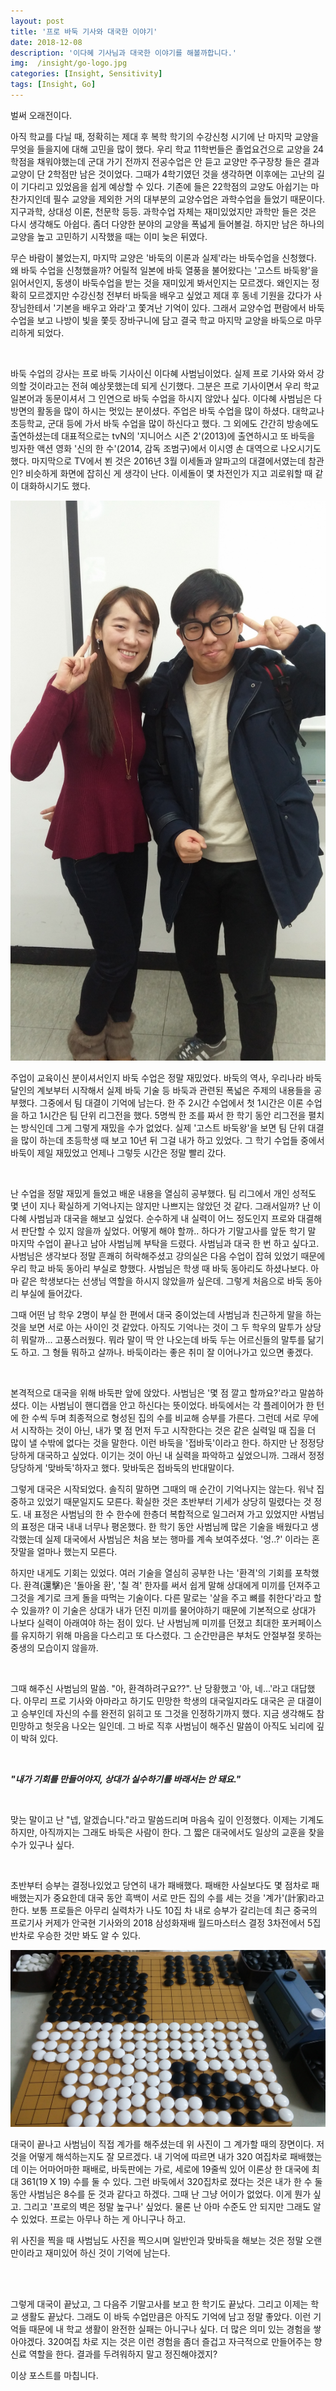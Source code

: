 ```yaml
---
layout: post
title: '프로 바둑 기사와 대국한 이야기'
date: 2018-12-08
description: '이다혜 기사님과 대국한 이야기를 해볼까합니다.'
img:  /insight/go-logo.jpg
categories: [Insight, Sensitivity]
tags: [Insight, Go]
---
```


벌써 오래전이다.

아직 학교를 다닐 때, 정확히는 제대 후 복학 학기의 수강신청 시기에 난 마지막 교양을 무엇을 들을지에 대해 고민을 많이 했다. 우리 학교 11학번들은 졸업요건으로 교양을 24학점을 채워야했는데 군대 가기 전까지 전공수업은 안 듣고 교양만 주구장창 들은 결과 교양이 단 2학점만 남은 것이었다. 그때가 4학기였던 것을 생각하면 이후에는 고난의 길이 기다리고 있었음을 쉽게 예상할 수 있다. 기존에 들은 22학점의 교양도 아쉽기는 마찬가지인데 필수 교양을 제외한 거의 대부분의 교양수업은 과학수업을 들었기 때문이다. 지구과학, 상대성 이론, 천문학 등등. 과학수업 자체는 재미있었지만 과학만 들은 것은 다시 생각해도 아쉽다. 좀더 다양한 분야의 교양을 폭넓게 들어볼걸. 하지만 남은 하나의 교양을 높고 고민하기 시작했을 때는 이미 늦은 뒤였다.  

무슨 바람이 불었는지, 마지막 교양은 '바둑의 이론과 실제'라는 바둑수업을 신청했다. 왜 바둑 수업을 신청했을까? 어릴적 일본에 바둑 열풍을 불어왔다는 '고스트 바둑왕'을 읽어서인지, 동생이 바둑수업을 받는 것을 재미있게 봐서인지는 모르겠다. 왜인지는 정확히 모르겠지만 수강신청 전부터 바둑을 배우고 싶었고 제대 후 동네 기원을 갔다가 사장님한테서 '기본을 배우고 와라'고 쫓겨난 기억이 있다. 그래서 교양수업 편람에서 바둑수업을 보고 나방이 빛을 쫓듯 장바구니에 담고 결국 학교 마지막 교양을 바둑으로 마무리하게 되었다.

<br>

바둑 수업의 강사는 프로 바둑 기사이신 이다혜 사범님이었다. 실제 프로 기사와 와서 강의할 것이라고는 전혀 예상못했는데 되게 신기했다. 그분은 프로 기사이면서 우리 학교 일본어과 동문이셔서 그 인연으로 바둑 수업을 하시지 않았나 싶다. 이다혜 사범님은 다방면의 활동을 많이 하시는 멋있는 분이셨다. 주업은 바둑 수업을 많이 하셨다. 대학교나 초등학교, 군대 등에 가서 바둑 수업을 많이 하신다고 했다. 그 외에도 간간히 방송에도 출연하셨는데 대표적으로는 tvN의 '지니어스 시즌 2'(2013)에 출연하시고 또 바둑을 빙자한 액션 영화 '신의 한 수'(2014, 감독 조범구)에서 이시영 손 대역으로 나오시기도 했다. 마지막으로 TV에서 뵌 것은 2016년 3월 이세돌과 알파고의 대결에서였는데 참관인? 비슷하게 화면에 잡히신 게 생각이 난다. 이세돌이 몇 차전인가 지고 괴로워할 때 같이 대화하시기도 했다.  

![Photo with Professor Ms.Lee](/assets/img/insight/go-with-teacher.jpg)

주업이 교육이신 분이셔서인지 바둑 수업은 정말 재밌었다. 바둑의 역사, 우리나라 바둑 달인의 계보부터 시작해서 실제 바둑 기술 등 바둑과 관련된 폭넓은 주제의 내용들을 공부했다. 그중에서 팀 대결이 기억에 남는다. 한 주 2시간 수업에서 첫 1시간은 이론 수업을 하고 1시간은 팀 단위 리그전을 했다. 5명씩 한 조를 짜서 한 학기 동안 리그전을 펼치는 방식인데 그게 그렇게 재밌을 수가 없었다. 실제 '고스트 바둑왕'을 보면 팀 단위 대결을 많이 하는데 초등학생 때 보고 10년 뒤 그걸 내가 하고 있었다. 그 학기 수업들 중에서 바둑이 제일 재밌었고 언제나 그렇듯 시간은 정말 빨리 갔다.

<br>

난 수업을 정말 재밌게 들었고 배운 내용을 열심히 공부했다. 팀 리그에서 개인 성적도 몇 년이 지나 확실하게 기억나지는 않지만 나쁘지는 않았던 것 같다. 그래서일까? 난 이다혜 사범님과 대국을 해보고 싶었다. 순수하게 내 실력이 어느 정도인지 프로와 대결해서 판단할 수 있지 않을까 싶었다. 어떻게 해야 할까.. 하다가 기말고사를 앞둔 학기 말 마지막 수업이 끝나고 남아 사범님께 부탁을 드렸다. 사범님과 대국 한 번 하고 싶다고. 사범님은 생각보다 정말 흔쾌히 허락해주셨고 강의실은 다음 수업이 잡혀 있었기 때문에 우리 학교 바둑 동아리 부실로 향했다. 사범님은 학생 때 바둑 동아리도 하셨나보다. 아마 같은 학생보다는 선생님 역할을 하시지 않았을까 싶은데. 그렇게 처음으로 바둑 동아리 부실에 들어갔다.

그때 어떤 남 학우 2명이 부실 한 편에서 대국 중이었는데 사범님과 친근하게 말을 하는 것을 보면 서로 아는 사이인 것 같았다. 아직도 기억나는 것이 그 두 학우의 말투가 상당히 뭐랄까... 고풍스러웠다. 뭐라 말이 딱 안 나오는데 바둑 두는 어르신들의 말투를 닮기도 하고. 그 형들 뭐하고 살까나. 바둑이라는 좋은 취미 잘 이어나가고 있으면 좋겠다.

<br>

본격적으로 대국을 위해 바둑판 앞에 앉았다. 사범님은 '몇 점 깔고 할까요?'라고 말씀하셨다. 이는 사범님이 핸디캡을 안고 하신다는 뜻이었다. 바둑에서는 각 플레이어가 한 턴에 한 수씩 두며 최종적으로 형성된 집의 수를 비교해 승부를 가른다. 그런데 서로 무에서 시작하는 것이 아닌, 내가 몇 점 먼저 두고 시작한다는 것은 같은 실력일 때 집을 더 많이 낼 수밖에 없다는 것을 말한다. 이런 바둑을 '접바둑'이라고 한다. 하지만 난 정정당당하게 대국하고 싶었다. 이기는 것이 아닌 내 실력을 파악하고 싶었으니까. 그래서 정정당당하게 '맞바둑'하자고 했다. 맞바둑은 접바둑의 반대말이다.  

그렇게 대국은 시작되었다. 솔직히 말하면 그때의 매 순간이 기억나지는 않는다. 워낙 집중하고 있었기 때문일지도 모른다. 확실한 것은 초반부터 기세가 상당히 밀렸다는 것 정도. 내 표정은 사범님의 한 수 한수에 한층더 복합적으로 일그러져 가고 있었지만 사범님의 표정은 대국 내내 너무나 평온했다. 한 학기 동안 사범님께 많은 기술을 배웠다고 생각했는데 실제 대국에서 사범님은 처음 보는 행마를 계속 보여주셨다. '엉..?' 이라는 혼잣말을 얼마나 했는지 모른다. 

하지만 내게도 기회는 있었다. 여러 기술을 열심히 공부한 나는 '환격'의 기회를 포착했다. 환격(還擊)은 '돌아올 환', '칠 격' 한자를 써서 쉽게 말해 상대에게 미끼를 던져주고 그것을 계기로 크게 돌을 따먹는 기술이다. 다른 말로는 '살을 주고 뼈를 취한다'라고 할 수 있을까? 이 기술은 상대가 내가 던진 미끼를 물어야하기 때문에 기본적으로 상대가 나보다 실력이 아래여야 하는 점이 있다. 난 사범님께 미끼를 던졌고 최대한 포커페이스를 유지하기 위해 마음을 다스리고 또 다스렸다. 그 순간만큼은 부처도 안절부절 못하는 중생의 모습이지 않을까.  

<br>

그때 해주신 사범님의 말씀. "아, 환격하려구요??". 난 당황했고 '아, 네...'라고 대답했다. 아무리 프로 기사와 아마라고 하기도 민망한 학생의 대국일지라도 대국은 곧 대결이고 승부인데 자신의 수를 완전히 읽히고 또 그것을 인정하기까지 했다. 지금 생각해도 참 민망하고 헛웃음 나오는 일인데. 그 바로 직후 사범님이 해주신 말씀이 아직도 뇌리에 깊이 박혀 있다.

<br>

**_"내가 기회를 만들어야지, 상대가 실수하기를 바래서는 안 돼요."_**


<br>

맞는 말이고 난 "넵, 알겠습니다."라고 말씀드리며 마음속 깊이 인정했다. 이제는 기계도 하지만, 아직까지는 그래도 바둑은 사람이 한다. 그 짧은 대국에서도 일상의 교훈을 찾을 수가 있구나 싶다.

<br>

초반부터 승부는 결정나있었고 당연히 내가 패배했다. 패배한 사실보다도 몇 점차로 패배했는지가 중요한데 대국 동안 흑백이 서로 만든 집의 수를 세는 것을 '계가'(計家)라고 한다. 보통 프로들은 아무리 실력차가 나도 10집 차 내로 승부가 갈리는데 최근 중국의 프로기사 커제가 안국현 기사와의 2018 삼성화재배 월드마스터스 결정 3차전에서 5집반차로 우승한 것만 봐도 알 수 있다. 

![계가후](/assets/img/insight/go-logo.jpg)

대국이 끝나고 사범님이 직접 계가를 해주셨는데 위 사진이 그 계가할 때의 장면이다. 저것을 어떻게 해석하는지도 잘 모르겠다. 내 기억에 따르면 내가 320 여집차로 패배했는데 이는 어마어마한 패배로, 바둑판에는 가로, 세로에 19줄씩 있어 이론상 한 대국에 최대 361(19 X 19) 수를 둘 수 있다. 그런 바둑에서 320집차로 졌다는 것은 내가 한 수 둘 동안 사범님은 8수를 둔 것과 같다고 하겠다.  그때 난 그냥 어이가 없었다. 이게 뭔가 싶고. 그리고 '프로의 벽은 정말 높구나' 싶었다. 물론 난 아마 수준도 안 되지만 그래도 알 수 있었다. 프로는 아무나 하는 게 아니구나 하고.

위 사진을 찍을 때 사범님도 사진을 찍으시며 일반인과 맞바둑을 해보는 것은 정말 오랜만이라고 재미있어 하신 것이 기억에 남는다.

<br>
<br>


그렇게 대국이 끝났고, 그 다음주 기말고사를 보고 한 학기도 끝났다. 그리고 이제는 학교 생활도 끝났다. 그래도 이 바둑 수업만큼은 아직도 기억에 남고 정말 좋았다. 이런 기억들 때문에 내 학교 생활이 완전한 실패는 아니구나 싶다. 더 많은 의미 있는 경험을 쌓아야겠다. 320여집 차로 지는 것은 이런 경험을 좀더 즐겁고 자극적으로 만들어주는 향신료 역할을 한다. 결과를 두려워하지 말고 정진해야겠지?

이상 포스트를 마칩니다.
